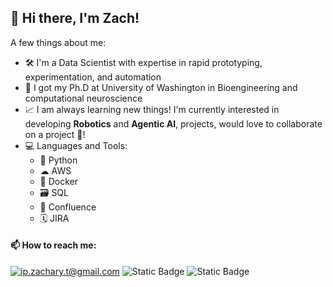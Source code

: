 ## 👋 Hi there, I'm Zach!

A few things about me:
- 🛠 I'm a Data Scientist with expertise in rapid prototyping, experimentation, and automation
- 🧠 I got my Ph.D at University of Washington in Bioengineering and computational neuroscience
- 📈 I am always learning new things! I'm currently interested in developing **Robotics** and **Agentic AI**, projects, would love to collaborate on a project 🤝!
- 💻 Languages and Tools:
  - 🐍 Python
  - ☁ AWS
  - 🐳 Docker
  - 🗃 SQL
  - 📂 Confluence
  - 🗓 JIRA


#### 📫 How to reach me:
[![ip.zachary.t@gmail.com](https://img.shields.io/static/v1?label=ip.zachary.t@gmail.com&message=%20&color=red&logo=gmail&style=flat-square&logoColor=white)](mailto:ip.zachary.t@gmail.com)
![Static Badge](https://img.shields.io/badge/LinkedIn-blue?link=https%3A%2F%2Fwww.linkedin.com%2Fin%2FZacharyIp%2F)
![Static Badge](https://img.shields.io/badge/Google%20Scholar-green?link=https%3A%2F%2Fscholar.google.com%2Fcitations%3Fuser%3DDNHJczMAAAAJ)
